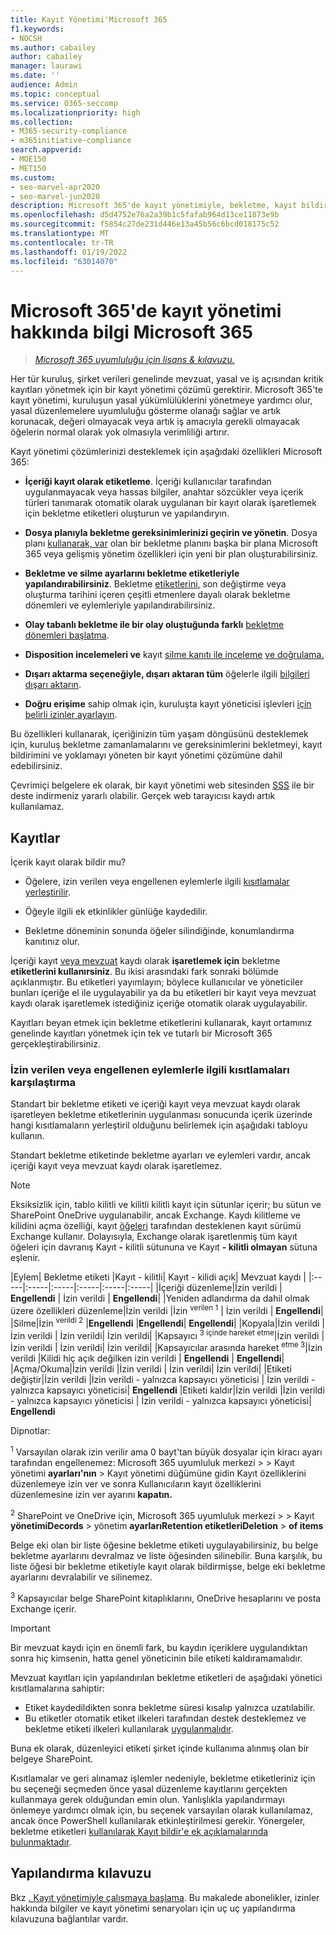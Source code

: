 ```yaml
---
title: Kayıt Yönetimi'Microsoft 365
f1.keywords:
- NOCSH
ms.author: cabailey
author: cabailey
manager: laurawi
ms.date: ''
audience: Admin
ms.topic: conceptual
ms.service: O365-seccomp
ms.localizationpriority: high
ms.collection:
- M365-security-compliance
- m365initiative-compliance
search.appverid:
- MOE150
- MET150
ms.custom:
- seo-marvel-apr2020
- seo-marvel-jun2020
description: Microsoft 365'de kayıt yönetimiyle, bekletme, kayıt bildirimi ve yoklamayı yöneten bir dosya planına bekletme zamanlamalarınızı uygulayabilirsiniz.
ms.openlocfilehash: d5d4752e76a2a39b1c5fafab964d13ce11873e9b
ms.sourcegitcommit: f5854c27de231d446e13a45b56c6bcd018175c52
ms.translationtype: MT
ms.contentlocale: tr-TR
ms.lasthandoff: 01/19/2022
ms.locfileid: "63014070"
---
```

# <a name="learn-about-records-management-in-microsoft-365"></a>Microsoft 365'de kayıt yönetimi hakkında bilgi Microsoft 365

>*[Microsoft 365 uyumluluğu için lisans & kılavuzu.](/office365/servicedescriptions/microsoft-365-service-descriptions/microsoft-365-tenantlevel-services-licensing-guidance/microsoft-365-security-compliance-licensing-guidance)*

Her tür kuruluş, şirket verileri genelinde mevzuat, yasal ve iş açısından kritik kayıtları yönetmek için bir kayıt yönetimi çözümü gerektirir. Microsoft 365'te kayıt yönetimi, kuruluşun yasal yükümlülüklerini yönetmeye yardımcı olur, yasal düzenlemelere uyumluluğu gösterme olanağı sağlar ve artık korunacak, değeri olmayacak veya artık iş amacıyla gerekli olmayacak öğelerin normal olarak yok olmasıyla verimliliği artırır.

Kayıt yönetimi çözümlerinizi desteklemek için aşağıdaki özellikleri Microsoft 365:

- **İçeriği kayıt olarak etiketleme**. İçeriği kullanıcılar tarafından uygulanmayacak veya hassas bilgiler, anahtar [](#records) sözcükler veya içerik türleri tanımarak otomatik olarak uygulanan bir kayıt olarak işaretlemek için bekletme etiketleri oluşturun ve yapılandıryın.

- **Dosya planıyla bekletme gereksinimlerinizi geçirin ve yönetin**. Dosya planı [kullanarak, var](file-plan-manager.md) olan bir bekletme planını başka bir plana Microsoft 365 veya gelişmiş yönetim özellikleri için yeni bir plan oluşturabilirsiniz.

- **Bekletme ve silme ayarlarını bekletme etiketleriyle yapılandırabilirsiniz**. Bekletme [etiketlerini,](retention.md#retention-labels) son değiştirme veya oluşturma tarihini içeren çeşitli etmenlere dayalı olarak bekletme dönemleri ve eylemleriyle yapılandırabilirsiniz.

- **Olay tabanlı bekletme ile bir olay oluştuğunda farklı** [bekletme dönemleri başlatma](event-driven-retention.md).

- **Disposition incelemeleri ve** kayıt [silme kanıtı ile inceleme](disposition.md#disposition-reviews) [ve doğrulama.](disposition.md#disposition-of-records)

- **Dışarı aktarma seçeneğiyle, dışarı aktaran tüm** öğelerle ilgili [bilgileri dışarı aktarın](disposition.md#filter-and-export-the-views).

- **Doğru erişime** sahip olmak için, kuruluşta kayıt yöneticisi işlevleri [için belirli izinler ayarlayın](../security/office-365-security/permissions-in-the-security-and-compliance-center.md).

Bu özellikleri kullanarak, içeriğinizin tüm yaşam döngüsünü desteklemek için, kuruluş bekletme zamanlamalarını ve gereksinimlerini bekletmeyi, kayıt bildirimini ve yoklamayı yöneten bir kayıt yönetimi çözümüne dahil edebilirsiniz.

Çevrimiçi belgelere ek olarak, bir kayıt yönetimi web sitesinden [SSS](https://aka.ms/MIPC/Blog-RecordsManagementWebinar) ile bir deste indirmeniz yararlı olabilir. Gerçek web tarayıcısı kaydı artık kullanılamaz.

## <a name="records"></a>Kayıtlar

İçerik kayıt olarak bildir mu?

- Öğelere, izin verilen veya engellenen eylemlerle ilgili [kısıtlamalar yerleştirilir](#compare-restrictions-for-what-actions-are-allowed-or-blocked).

- Öğeyle ilgili ek etkinlikler günlüğe kaydedilir.

- Bekletme döneminin sonunda öğeler silindiğinde, konumlandırma kanıtınız olur.

İçeriği kayıt [veya mevzuat](retention.md#retention-labels) kaydı olarak **işaretlemek için** bekletme **etiketlerini kullanırsiniz**. Bu ikisi arasındaki fark sonraki bölümde açıklanmıştır. Bu etiketleri yayımlayın; böylece kullanıcılar ve yöneticiler bunları içeriğe el ile uygulayabilir ya da bu etiketleri bir kayıt veya mevzuat kaydı olarak işaretlemek istediğiniz içeriğe otomatik olarak uygulayabilir.

Kayıtları beyan etmek için bekletme etiketlerini kullanarak, kayıt ortamınız genelinde kayıtları yönetmek için tek ve tutarlı bir Microsoft 365 gerçekleştirabilirsiniz.

### <a name="compare-restrictions-for-what-actions-are-allowed-or-blocked"></a>İzin verilen veya engellenen eylemlerle ilgili kısıtlamaları karşılaştırma

Standart bir bekletme etiketi ve içeriği kayıt veya mevzuat kaydı olarak işaretleyen bekletme etiketlerinin uygulanması sonucunda içerik üzerinde hangi kısıtlamaların yerleştiril olduğunu belirlemek için aşağıdaki tabloyu kullanın.

Standart bekletme etiketinde bekletme ayarları ve eylemleri vardır, ancak içeriği kayıt veya mevzuat kaydı olarak işaretlemez.

> [!NOTE]
> Eksiksizlik için, tablo kilitli ve kilitli kilitli kayıt için sütunlar içerir; bu sütun ve SharePoint OneDrive uygulanabilir, ancak Exchange. Kaydı kilitleme ve kilidini açma özelliği, kayıt [öğeleri](record-versioning.md) tarafından desteklenen kayıt sürümü Exchange kullanır. Dolayısıyla, Exchange olarak işaretlenmiş tüm kayıt öğeleri için davranış Kayıt **-** kilitli sütununa ve Kayıt **- kilitli olmayan** sütuna eşlenir.


|Eylem| Bekletme etiketi |Kayıt - kilitli| Kayıt - kilidi açık| Mevzuat kaydı |
|:-----|:-----|:-----|:-----|:-----|:-----|
|İçeriği düzenleme|İzin verildi | **Engellendi** | İzin verildi | **Engellendi**|
|Yeniden adlandırma da dahil olmak üzere özellikleri düzenleme|İzin verildi |İzin <sup>verilen 1</sup> | İzin verildi | **Engellendi**|
|Silme|İzin <sup>verildi 2</sup> |**Engellendi** |**Engellendi**| **Engellendi**|
|Kopyala|İzin verildi |İzin verildi | İzin verildi| İzin verildi|
|Kapsayıcı <sup>3 içinde hareket etme</sup>|İzin verildi |İzin verildi | İzin verildi| İzin verildi|
|Kapsayıcılar arasında hareket <sup>etme 3</sup>|İzin verildi |Kilidi hiç açık değilken izin verildi | **Engellendi** | **Engellendi**|
|Açma/Okuma|İzin verildi |İzin verildi | İzin verildi| İzin verildi|
|Etiketi değiştir|İzin verildi |İzin verildi - yalnızca kapsayıcı yöneticisi | İzin verildi - yalnızca kapsayıcı yöneticisi| **Engellendi**
|Etiketi kaldır|İzin verildi |İzin verildi - yalnızca kapsayıcı yöneticisi | İzin verildi - yalnızca kapsayıcı yöneticisi| **Engellendi**

Dipnotlar:

<sup>1</sup> Varsayılan olarak izin verilir ama 0 bayt'tan büyük dosyalar için kiracı ayarı tarafından engellenemez: Microsoft 365 uyumluluk merkezi >  >  Kayıt yönetimi **ayarları'nın** >  Kayıt yönetimi  düğümüne gidin Kayıt özelliklerini düzenlemeye izin ver ve sonra Kullanıcıların kayıt özelliklerini düzenlemesine izin ver ayarını **kapatın.**

<sup>2</sup> SharePoint ve OneDrive için, Microsoft 365 uyumluluk merkezi >  >  Kayıt **yönetimiDecords** >  yönetim **ayarlarıRetention etiketleriDeletion** >  **of items**

Belge eki olan bir liste öğesine bekletme etiketi uygulayabilirsiniz, bu belge bekletme ayarlarını devralmaz ve liste öğesinden silinebilir. Buna karşılık, bu liste öğesi bir bekletme etiketiyle kayıt olarak bildirmişse, belge eki bekletme ayarlarını devralabilir ve silinemez.

<sup>3</sup> Kapsayıcılar belge SharePoint kitaplıklarını, OneDrive hesaplarını ve posta Exchange içerir.

> [!IMPORTANT]
> Bir mevzuat kaydı için en önemli fark, bu kaydın içeriklere uygulandıktan sonra hiç kimsenin, hatta genel yöneticinin bile etiketi kaldıramamalıdır.
>
> Mevzuat kayıtları için yapılandırılan bekletme etiketleri de aşağıdaki yönetici kısıtlamalarına sahiptir:
>
> - Etiket kaydedildikten sonra bekletme süresi kısalıp yalnızca uzatılabilir.
> - Bu etiketler otomatik etiket ilkeleri tarafından destek desteklemez ve bekletme etiketi ilkeleri kullanılarak [uygulanmalıdır](create-apply-retention-labels.md).
>
> Buna ek olarak, düzenleyici etiketi şirket içinde kullanıma alınmış olan bir belgeye SharePoint.
>
> Kısıtlamalar ve geri alınamaz işlemler nedeniyle, bekletme etiketleriniz için bu seçeneği seçmeden önce yasal düzenleme kayıtlarını gerçekten kullanmaya gerek olduğundan emin olun. Yanlışlıkla yapılandırmayı önlemeye yardımcı olmak için, bu seçenek varsayılan olarak kullanılamaz, ancak önce PowerShell kullanılarak etkinleştirilmesi gerekir. Yönergeler, bekletme etiketleri [kullanılarak Kayıt bildir'e ek açıklamalarında bulunmaktadır](declare-records.md).

## <a name="configuration-guidance"></a>Yapılandırma kılavuzu

Bkz [. Kayıt yönetimiyle çalışmaya başlama](get-started-with-records-management.md). Bu makalede abonelikler, izinler hakkında bilgiler ve kayıt yönetimi senaryoları için  uç  uç yapılandırma kılavuzuna bağlantılar vardır.